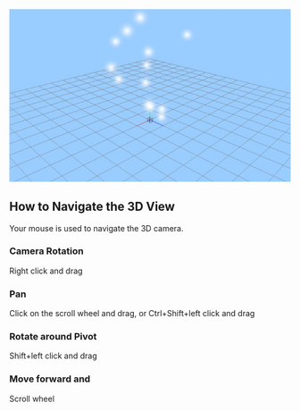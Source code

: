 <img src="pe_image/pe_3dview.jpg">

## How to Navigate the 3D View
Your mouse is used to navigate the 3D camera.

### Camera Rotation
Right click and drag
### Pan
Click on the scroll wheel and drag, or Ctrl+Shift+left click and drag
### Rotate around Pivot
Shift+left click and drag

### Move forward and 
Scroll wheel
